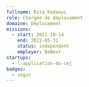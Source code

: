 ```yaml
---
fullname: Rita Kadaoui
role: Chargée de déploiement 
domaine: Déploiement
missions:
  - start: 2021-10-14
    end: 2022-05-31
    status: independent
    employer: BeNext
startups:
  - l-application-du-cej
badges:
  - segur
---
```


